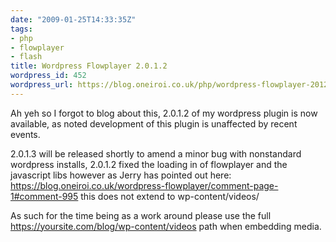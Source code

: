 ```yaml
---
date: "2009-01-25T14:33:35Z"
tags:
- php
- flowplayer
- flash
title: Wordpress Flowplayer 2.0.1.2
wordpress_id: 452
wordpress_url: https://blog.oneiroi.co.uk/php/wordpress-flowplayer-2012
---
```

Ah yeh so I forgot to blog about this, 2.0.1.2 of my wordpress plugin is now available, as noted development of this plugin is unaffected by recent events.

2.0.1.3 will be released shortly to amend a minor bug with nonstandard wordpress installs, 2.0.1.2 fixed the loading in of flowplayer and the javascript libs however as Jerry has pointed out here: <a href="https://blog.oneiroi.co.uk/wordpress-flowplayer/comment-page-1#comment-995">https://blog.oneiroi.co.uk/wordpress-flowplayer/comment-page-1#comment-995</a> this does not extend to wp-content/videos/

As such for the time being as a work around please use the full https://yoursite.com/blog/wp-content/videos path when embedding media.
